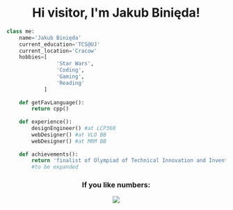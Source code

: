 <h1 align="center">Hi visitor, I'm Jakub Binięda!</h1>

```python
class me:
    name='Jakub Binięda'
    current_education='TCS@UJ'
    current_location='Cracow'
    hobbies=[
                'Star Wars',
                'Coding',
                'Gaming',
                'Reading'
            ]
    
    def getFavLanguage():
    	return cpp()
    
    def experience():
    	designEngineer() #at LCP360
    	webDesigner() #at VLO BB
    	webDesigner() #at MRM BB
    	
    def achievements():
        return 'finalist of Olympiad of Technical Innovation and Inventiveness'
        #to be expanded
```

<h3 align="center">If you like numbers:</h3>

<div align="center">
    <img src="https://github-readme-stats.vercel.app/api/top-langs/?username=jakubbinieda&layout=compact&theme=radical"/>
</div>

[//]: <> (proven.lol/068e36)
